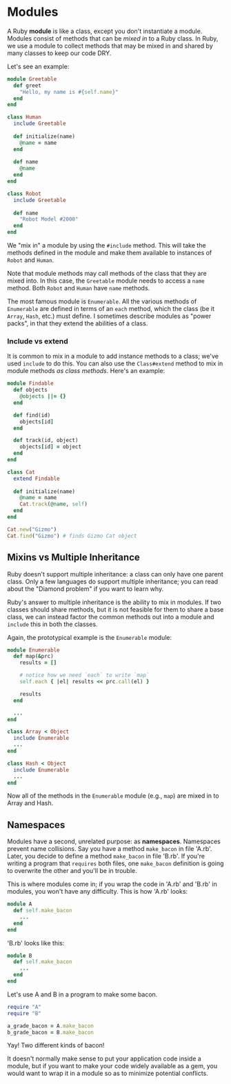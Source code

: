 # Modules

A Ruby **module** is like a class, except you don't instantiate a
module. Modules consist of methods that can be *mixed in* to a Ruby
class. In Ruby, we use a module to collect methods that may be
mixed in and shared by many classes to keep our code DRY.

Let's see an example:

```ruby
module Greetable
  def greet
    "Hello, my name is #{self.name}"
  end
end

class Human
  include Greetable
  
  def initialize(name)
    @name = name
  end
  
  def name
    @name
  end
end

class Robot
  include Greetable
  
  def name
    "Robot Model #2000"
  end
end
```

We "mix in" a module by using the `#include` method. This will
take the methods defined in the module and make them available to
instances of `Robot` and `Human`.

Note that module methods may call methods of the class that they are
mixed into. In this case, the `Greetable` module needs to access a
`name` method. Both `Robot` and `Human` have `name` methods.

The most famous module is `Enumerable`. All the various methods of
`Enumerable` are defined in terms of an `each` method, which the class
(be it `Array`, `Hash`, etc.) must define. I sometimes describe
modules as "power packs", in that they extend the abilities of a
class.

### Include vs extend

It is common to mix in a module to add instance methods to a class;
we've used `include` to do this. You can also use the `Class#extend`
method to mix in module methods *as class methods*. Here's an example:

```ruby
module Findable
  def objects
    @objects ||= {}
  end

  def find(id)
    objects[id]
  end

  def track(id, object)
    objects[id] = object
  end
end

class Cat
  extend Findable
  
  def initialize(name)
    @name = name
    Cat.track(@name, self)
  end
end

Cat.new("Gizmo")
Cat.find("Gizmo") # finds Gizmo Cat object
```

## Mixins vs Multiple Inheritance

Ruby doesn't support multiple inheritance: a class can only have one
parent class. Only a few languages do support multiple inheritance;
you can read about the "Diamond problem" if you want to learn why.

Ruby's answer to multiple inheritance is the ability to mix in
modules. If two classes should share methods, but it is not feasible
for them to share a base class, we can instead factor the common
methods out into a module and `include` this in both the classes.

Again, the prototypical example is the `Enumerable` module:

```ruby
module Enumerable
  def map(&prc)
    results = []

    # notice how we need `each` to write `map`
    self.each { |el| results << prc.call(el) }

    results
  end

  ...
end

class Array < Object
  include Enumerable
  ...
end

class Hash < Object
  include Enumerable
  ...
end
```

Now all of the methods in the `Enumerable` module (e.g., `map`) are
mixed in to Array and Hash.

## Namespaces

Modules have a second, unrelated purpose: as
**namespaces**. Namespaces prevent name collisions. Say you have a
method `make_bacon` in file 'A.rb'. Later, you decide to define a
method `make_bacon` in file 'B.rb'. If you're writing a program that
`requires` both files, one `make_bacon` definition is going to
overwrite the other and you'll be in trouble.

This is where modules come in; if you wrap the code in 'A.rb' and
'B.rb' in modules, you won't have any difficulty. This is how 'A.rb'
looks:

```ruby
module A
  def self.make_bacon
    ...
  end
end
```

'B.rb' looks like this:

```ruby
module B
  def self.make_bacon
    ...
  end
end
```

Let's use A and B in a program to make some bacon.

```ruby
require "A"
require "B"

a_grade_bacon = A.make_bacon
b_grade_bacon = B.make_bacon
```

Yay! Two different kinds of bacon!

It doesn't normally make sense to put your application code inside a
module, but if you want to make your code widely available as a gem,
you would want to wrap it in a module so as to minimize potential
conflicts.
